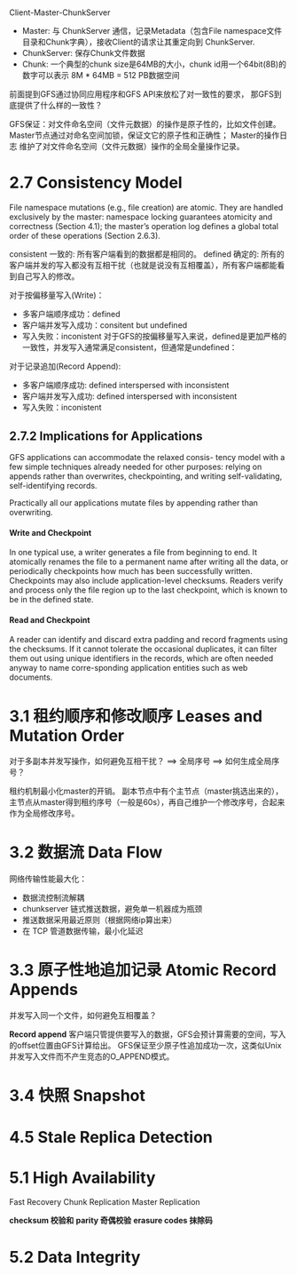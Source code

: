 
# 
Client-Master-ChunkServer
- Master: 与 ChunkServer 通信，记录Metadata（包含File namespace文件目录和Chunk字典），接收Client的请求让其重定向到 ChunkServer.
- ChunkServer: 保存Chunk文件数据
- Chunk: 一个典型的chunk size是64MB的大小，chunk id用一个64bit(8B)的数字可以表示 8M * 64MB = 512 PB数据空间


前面提到GFS通过协同应用程序和GFS API来放松了对一致性的要求，
那GFS到底提供了什么样的一致性？

GFS保证：对文件命名空间（文件元数据）的操作是原子性的，比如文件创建。
Master节点通过对命名空间加锁，保证文它的原子性和正确性；
Master的操作日志 维护了对文件命名空间（文件元数据）操作的全局全量操作记录。

# 2.7 Consistency Model
File namespace mutations (e.g., file creation) are atomic. They are handled exclusively by the master: namespace locking guarantees atomicity and correctness (Section 4.1); the master’s operation log defines a global total order of these operations (Section 2.6.3).

consistent 一致的: 所有客户端看到的数据都是相同的。
defined 确定的: 所有的客户端并发的写入都没有互相干扰（也就是说没有互相覆盖），所有客户端都能看到自己写入的修改。

对于按偏移量写入(Write)：
- 多客户端顺序成功：defined
- 客户端并发写入成功：consitent but undefined
- 写入失败：inconistent
对于GFS的按偏移量写入来说，defined是更加严格的一致性，并发写入通常满足consistent，但通常是undefined：


对于记录追加(Record Append):
- 多客户端顺序成功:  defined interspersed with inconsistent
- 客户端并发写入成功: defined interspersed with inconsistent
- 写入失败：inconistent

## 2.7.2 Implications for Applications
GFS applications can accommodate the relaxed consis- tency model with a few simple techniques already needed for other purposes: relying on appends rather than overwrites, checkpointing, and writing self-validating, self-identifying records.

Practically all our applications mutate files by appending rather than overwriting. 

#### Write and Checkpoint 
In one typical use, a writer generates a file from beginning to end. It atomically renames the file to a permanent name after writing all the data, or periodically checkpoints how much has been successfully written. Checkpoints may also include application-level checksums. Readers verify and process only the file region up to the last checkpoint, which is known to be in the defined state. 

#### Read and Checkpoint
A reader can identify and discard extra padding and record fragments using the checksums. 
If it cannot tolerate the occasional duplicates, it can filter them out using unique identifiers in the records, which are often needed anyway to name corre-sponding application entities such as web documents. 

# 3.1 租约顺序和修改顺序 Leases and Mutation Order
对于多副本并发写操作，如何避免互相干扰？ ==> 全局序号 ==> 如何生成全局序号？

租约机制最小化master的开销。
副本节点中有个主节点（master挑选出来的），主节点从master得到租约序号（一般是60s），再自己维护一个修改序号，合起来作为全局修改序号。

# 3.2 数据流 Data Flow
网络传输性能最大化：
- 数据流控制流解耦
- chunkserver 链式推送数据，避免单一机器成为瓶颈
- 推送数据采用最近原则（根据网络ip算出来）
- 在 TCP  管道数据传输，最小化延迟

# 3.3 原子性地追加记录 Atomic Record Appends
并发写入同一个文件，如何避免互相覆盖？

**Record append**
客户端只管提供要写入的数据，GFS会预计算需要的空间，写入的offset位置由GFS计算给出。
GFS保证至少原子性追加成功一次，这类似Unix并发写入文件而不产生竞态的O_APPEND模式。



# 3.4 快照 Snapshot 


# 4.5 Stale Replica Detection

# 5.1 High Availability

Fast Recovery
Chunk Replication
Master Replication

**checksum 校验和**
**parity 奇偶校验**
**erasure codes 抹除码**

# 5.2 Data Integrity

